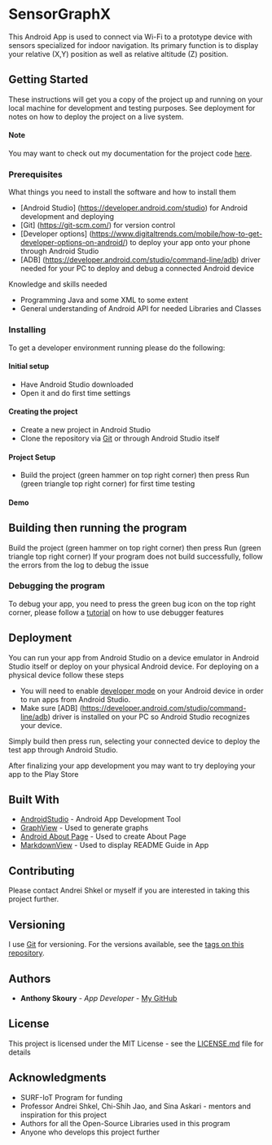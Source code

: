




# SensorGraphX

This Android App is used to connect via Wi-Fi to a prototype device with sensors specialized for indoor navigation. Its primary function is to display your relative (X,Y) position as well as relative altitude (Z) position.

## Getting Started

These instructions will get you a copy of the project up and running on your local machine for development and testing purposes. See deployment for notes on how to deploy the project on a live system.

#### Note
You may want to check out my documentation for the project code [here](https://anthonyskoury.github.io/SensorGraphX/).

### Prerequisites

What things you need to install the software and how to install them


* [Android Studio] (https://developer.android.com/studio) for Android development and deploying
* [Git] (https://git-scm.com/) for version control
* [Developer options] (https://www.digitaltrends.com/mobile/how-to-get-developer-options-on-android/) to deploy your app onto your phone through Android Studio
* [ADB] (https://developer.android.com/studio/command-line/adb) driver needed for your PC to deploy and debug a connected Android device


Knowledge and skills needed

* Programming Java and some XML to some extent
* General understanding of Android API for needed Libraries and Classes


### Installing

To get a developer environment running please do the following:

#### Initial setup

* Have Android Studio downloaded
* Open it and do first time settings

#### Creating the project

* Create a new project in Android Studio
* Clone the repository via [Git](https://help.github.com/en/articles/cloning-a-repository) or through Android Studio itself

#### Project Setup

* Build the project (green hammer on top right corner) then press Run (green triangle top right corner) for first time testing


#### Demo

## Building then running the program

Build the project (green hammer on top right corner) then press Run (green triangle top right corner)
If your program does not build successfully, follow the errors from the log to debug the issue

### Debugging the program

To debug your app, you need to press the green bug icon on the top right corner, please follow a [tutorial](https://developer.android.com/studio/debug) on how to use debugger features


## Deployment

You can run your app from Android Studio on a device emulator in Android Studio itself or deploy on your physical Android device.
For deploying on a physical device follow these steps

* You will need to enable [developer mode](https://www.digitaltrends.com/mobile/how-to-get-developer-options-on-android/) on your Android device in order to run apps from Android Studio.
* Make sure [ADB] (https://developer.android.com/studio/command-line/adb) driver is installed on your PC so Android Studio recognizes your device.

Simply build then press run, selecting your connected device to deploy the test app through Android Studio.

After finalizing your app development you may want to try deploying your app to the Play Store

## Built With

* [AndroidStudio](https://developer.android.com/studio) - Android App Development Tool
* [GraphView](https://github.com/jjoe64/GraphView) - Used to generate graphs
* [Android About Page](https://github.com/medyo/android-about-page) - Used to create About Page
* [MarkdownView](https://github.com/mukeshsolanki/MarkdownView-Android) - Used to display README Guide in App

## Contributing

Please contact Andrei Shkel or myself if you are interested in taking this project further.

## Versioning

I use [Git](https://git-scm.com/) for versioning. For the versions available, see the [tags on this repository](https://github.com/AnthonySkoury/SensorGraphX/tags). 

## Authors

* **Anthony Skoury** - *App Developer* - [My GitHub](https://github.com/AnthonySkoury)

## License

This project is licensed under the MIT License - see the [LICENSE.md](LICENSE.md) file for details

## Acknowledgments

* SURF-IoT Program for funding
* Professor Andrei Shkel, Chi-Shih Jao, and Sina Askari - mentors and inspiration for this project
* Authors for all the Open-Source Libraries used in this program
* Anyone who develops this project further


